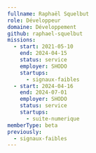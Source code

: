 ```yaml
---
fullname: Raphaël Squelbut
role: Développeur
domaine: Développement
github: raphael-squelbut
missions:
  - start: 2021-05-10
    end: 2024-04-15
    status: service
    employer: SHODO
    startups:
      - signaux-faibles
  - start: 2024-04-16
    end: 2024-07-01
    employer: SHODO
    status: service
    startups:
      - suite-numerique
memberType: beta
previously:
  - signaux-faibles
---
```

